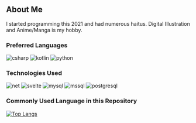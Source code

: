 ## About Me  
I started programming this 2021 and had numerous haitus. Digital Illustration and Anime/Manga is my hobby.  

### Preferred Languages
![csharp](https://img.shields.io/badge/C%23-239120?style=for-the-badge&logo=c-sharp&logoColor=white)
![kotlin](https://img.shields.io/badge/Kotlin-0095D5?&style=for-the-badge&logo=kotlin&logoColor=white)
![python](https://img.shields.io/badge/Python-14354C?style=for-the-badge&logo=python&logoColor=white)
  
### Technologies Used
![net](https://img.shields.io/badge/.NET-5C2D91?style=for-the-badge&logo=.net&logoColor=white)
![svelte](https://img.shields.io/badge/Svelte-FF3E00?style=for-the-badge&logo=svelte&logoColor=white)
![mysql](https://img.shields.io/badge/MongoDB-00000F?style=for-the-badge&logo=mongodb&logoColor=white)
![mssql](https://img.shields.io/badge/Microsoft_SQL_Server-CC2927?style=for-the-badge&logo=microsoft-sql-server&logoColor=white)
![postgresql](https://img.shields.io/badge/PostgreSQL-4169E1?style=for-the-badge&logo=postgresql&logoColor=white)

### Commonly Used Language in this Repository
[![Top Langs](https://github-readme-stats.vercel.app/api/top-langs/?username=ssuish&layout=compact)](https://github.com/anuraghazra/github-readme-stats)
